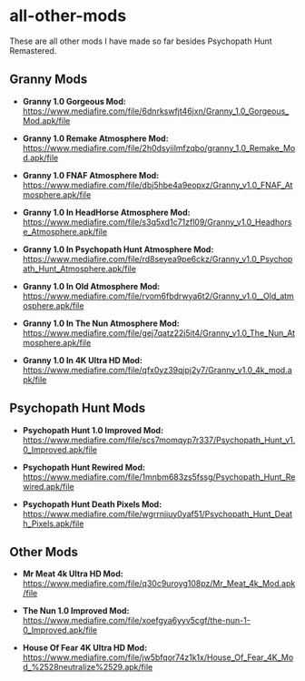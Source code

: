 # all-other-mods

These are all other mods I have made so far besides Psychopath Hunt Remastered.

## Granny Mods

- **Granny 1.0 Gorgeous Mod:**  
  https://www.mediafire.com/file/6dnrkswfjt46jxn/Granny_1.0_Gorgeous_Mod.apk/file

- **Granny 1.0 Remake Atmosphere Mod:**  
  https://www.mediafire.com/file/2h0dsyiilmfzqbo/granny_1.0_Remake_Mod.apk/file

- **Granny 1.0 FNAF Atmosphere Mod:**  
  https://www.mediafire.com/file/dbj5hbe4a9eopxz/Granny_v1.0_FNAF_Atmosphere.apk/file

- **Granny 1.0 In HeadHorse Atmosphere Mod:**  
  https://www.mediafire.com/file/s3q5xd1c71zfl09/Granny_v1.0_Headhorse_Atmosphere.apk/file

- **Granny 1.0 In Psychopath Hunt Atmosphere Mod:**  
  https://www.mediafire.com/file/rd8seyea9pe6ckz/Granny_v1.0_Psychopath_Hunt_Atmosphere.apk/file

- **Granny 1.0 In Old Atmosphere Mod:**  
  https://www.mediafire.com/file/rvom6fbdrwya6t2/Granny_v1.0__Old_atmosphere.apk/file

- **Granny 1.0 In The Nun Atmosphere Mod:**  
  https://www.mediafire.com/file/gej7qatz22j5it4/Granny_v1.0_The_Nun_Atmosphere.apk/file

- **Granny 1.0 In 4K Ultra HD Mod:**  
  https://www.mediafire.com/file/qfx0yz39qjpj2y7/Granny_v1.0_4k_mod.apk/file

## Psychopath Hunt Mods

- **Psychopath Hunt 1.0 Improved Mod:**  
  https://www.mediafire.com/file/scs7momqyp7r337/Psychopath_Hunt_v1.0_Improved.apk/file

- **Psychopath Hunt Rewired Mod:**  
  https://www.mediafire.com/file/1mnbm683zs5fssg/Psychopath_Hunt_Rewired.apk/file

- **Psychopath Hunt Death Pixels Mod:**  
  https://www.mediafire.com/file/wgrrnjiuy0yaf51/Psychopath_Hunt_Death_Pixels.apk/file

## Other Mods

- **Mr Meat 4k Ultra HD Mod:**  
  https://www.mediafire.com/file/q30c9uroyg108pz/Mr_Meat_4k_Mod.apk/file

- **The Nun 1.0 Improved Mod:**  
  https://www.mediafire.com/file/xoefgya6yyv5cgf/the-nun-1-0_Improved.apk/file

- **House Of Fear 4K Ultra HD Mod:**  
  https://www.mediafire.com/file/jw5bfqor74z1k1x/House_Of_Fear_4K_Mod_%2528neutralize%2529.apk/file
